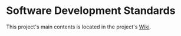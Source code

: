 # Software Development Standards

This project's main contents is located in the project's [Wiki](https://github.com/USCbiostats/CodingStandards/wiki).
